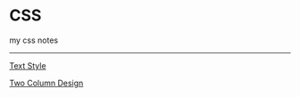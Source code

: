 # CSS
my css notes
***
[Text Style](https://ethankclam.github.io/CSS/text.html)

[Two Column Design](https://ethankclam.github.io/CSS/twocol.html)

